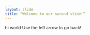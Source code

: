 ```yaml
---
layout: slide
title: “Welcome to our second slide!”
---
```

hi world
Use the left arrow to go back!
